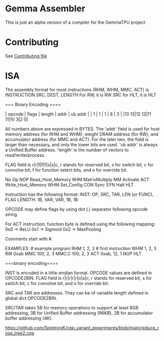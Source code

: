 # Gemma Assembler
This is just an alpha version of a compiler for the GemmaTPU project

# Contributing
See [Contributing file](CONTRIBUTING.md)

# ISA 
The assembly format for most instructions (RHM, WHM, MMC, ACT) is
    INSTRUCTION SRC, DEST, LENGTH 
For RW, it is
    RW SRC
for HLT, it is
    HLT

=== Binary Encoding ====

| opcode | flags | length | addr | ub addr |
|   1    |   1   |   1    |  8   |    3    |
|13    13|12   12|11    11|10   3|2       0|

All numbers above are expressed in BYTES.
The 'addr' field is used for host memory address (for RHM and WHM),
weight DRAM address (for RW), and accumulator address (for MMC and ACT).
For the later two, the field is larger than necessary, and only the lower bits are used.
'ub addr' is always a Unified Buffer address.
'length' is the number of vectors to read/write/process.

FLAG field is r|r|f|f|f|o|s|c, r stands for reserved bit, s for switch bit,
c for convolve bit, f for function select bits, and o for override bit.

No Op               NOP
Read_Host_Memory    RHM
MatrixMultiply      MM
Activate            ACT
Write_Host_Memory   WHM
Set_Config          CON
Sync                SYN
Halt                HLT



Instruction has the following format:
    INST: OP, SRC, TAR, LEN (or FUNC), FLAG
    LENGTH: 1B, VAR, VAR, 1B, 1B

OPCODE may define flags by using dot (.) separator following
opcode string.

For ACT instruction, function byte is defined using the following
mapping:
    0x0 -> ReLU
    0x1 -> Sigmoid
    0x2 -> MaxPooling

Comments start with #.

EXAMPLES:
    # example program
    RHM 1, 2, 3 # first instruction
    WHM 1, 2, 3
    RW 0xab
    MMC 100, 2, 3
    MMC.C 100, 2, 3
    ACT 0xab, 12, 1
    NOP
    HLT

===binary encoding====

INST is encoded in a little-endian format.
OPCODE values are defined in OPCODE2BIN.
FLAG field is r|r|r|r|r|o|s|c, r stands for reserved bit, s for switch bit,
c for convolve bit, and o for override bit.

SRC and TAR are addresses. They can be of variable length defined in
global dict OPCODE2BIN.

SRC/TAR takes 5B for memory operations to support at least 8GB addressing,
3B for Unified Buffer addressing (96KB), 2B for accumulator buffer addressing
(4K).



https://github.com/SpintroniK/cpp_variant_experiments/blob/main/reduce_rose_tree2.cpp